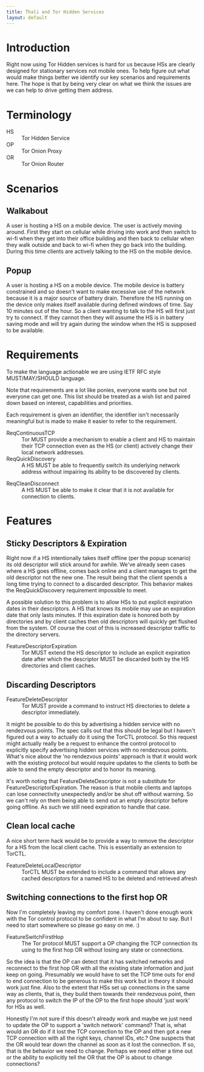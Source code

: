 ```yaml
---
title: Thali and Tor Hidden Services
layout: default
---
```


# Introduction 

Right now using Tor Hidden services is hard for us because HSs are clearly designed for stationary services not mobile ones. To help figure out what would make things better we identify our key scenarios and requirements here. The hope is that by being very clear on what we think the issues are we can help to drive getting them address.

# Terminology 

<dl>

<dt> HS </dt>
<dd> Tor Hidden Service </dd>
<dt> OP </dt>
<dd> Tor Onion Proxy </dd>
<dt> OR </dt>
<dd> Tor Onion Router</dd>

</dl>

# Scenarios 

## Walkabout 

A user is hosting a HS on a mobile device. The user is actively moving around. First they start on cellular while driving into work and then switch to wi-fi when they get into their office building and then back to cellular when they walk outside and back to wi-fi when they go back into the building. During this time clients are actively talking to the HS on the mobile device.

## Popup 

A user is hosting a HS on a mobile device. The mobile device is battery constrained and so doesn't want to make excessive use of the network because it is a major source of battery drain. Therefore the HS running on the device only makes itself available during defined windows of time. Say 10 minutes out of the hour. So a client wanting to talk to the HS will first just try to connect. If they cannot then they will assume the HS is in battery saving mode and will try again during the window when the HS is supposed to be available.

# Requirements 

To make the language actionable we are using IETF RFC style MUST/MAY/SHOULD language.

Note that requirements are a lot like ponies, everyone wants one but not everyone can get one. This list should be treated as a wish list and paired down based on interest, capabilities and priorities.

Each requirement is given an identifier, the identifier isn't necessarily meaningful but is made to make it easier to refer to the requirement.

<dl>
<dt> ReqContinuousTCP</dt>
<dd> Tor MUST provide a mechanism to enable a client and HS to maintain their TCP connection even as the HS (or client) actively change their local network addresses.</dd>

<dt> ReqQuickDiscovery</dt>
<dd> A HS MUST be able to frequently switch its underlying network address without impairing its ability to be discovered by clients.</dd>
</dl>

<dt> ReqCleanDisconnect</dt>
<dd> A HS MUST be able to make it clear that it is not available for connection to clients.</dd>
</dl>

# Features 

## Sticky Descriptors & Expiration 

Right now if a HS intentionally takes itself offline (per the popup scenario) its old descriptor will stick around for awhile. We've already seen cases where a HS goes offline, comes back online and a client manages to get the old descriptor not the new one. The result being that the client spends a long time trying to connect to a discarded descriptor. This behavior makes the ReqQuickDiscovery requirement impossible to meet.

A possible solution to this problem is to allow HSs to put explicit expiration dates in their descriptors. A HS that knows its mobile may use an expiration date that only lasts minutes. If this expiration date is honored both by directories and by client caches then old descriptors will quickly get flushed from the system. Of course the cost of this is increased descriptor traffic to the directory servers.

<dl>
<dt> FeatureDescriptorExpiration</dt>
<dd> Tor MUST extend the HS descriptor to include an explicit expiration date after which the descriptor MUST be discarded both by the HS directories and client caches.</dd>
</dl>


## Discarding Descriptors 

<dl>
<dt> FeatureDeleteDescriptor</dt>
<dd> Tor MUST provide a command to instruct HS directories to delete a descriptor immediately.</dd>
</dl>

It might be possible to do this by advertising a hidden service with no rendezvous points. The spec calls out that this should be legal but I haven't figured out a way to actually do it using the TorCTL protocol. So this request might actually really be a request to enhance the control protocol to explicitly specify advertising hidden services with no rendezvous points. What's nice about the 'no rendezvous points' approach is that it would work with the existing protocol but would require updates to the clients to both be able to send the empty descriptor and to honor its meaning.

It's worth noting that FeatureDeleteDescriptor is not a substitute for FeatureDescriptorExpiration. The reason is that mobile clients and laptops can lose connectivity unexpectedly and/or be shut off without warning. So we can't rely on them being able to send out an empty descriptor before going offline. As such we still need expiration to handle that case.

## Clean local cache 

A nice short term hack would be to provide a way to remove the descriptor for a HS from the local client cache. This is essentially an extension to TorCTL. 

<dl>
<dt> FeatureDeleteLocalDescriptor</dt>
<dd> TorCTL MUST be extended to include a command that allows any cached descriptors for a named HS to be deleted and retrieved afresh</dd>
</dl>

## Switching connections to the first hop OR 

Now I'm completely leaving my comfort zone. I haven't done enough work with the Tor control protocol to be confident in what I'm about to say. But I need to start somewhere so please go easy on me. :)

<dl>
<dt> FeatureSwitchFirstHop</dt>
<dd> The Tor protocol MUST support a OP changing the TCP connection its using to the first hop OR without losing any state or connections.</dd>
</dl>

So the idea is that the OP can detect that it has switched networks and reconnect to the first hop OR with all the existing state information and just keep on going. Presumably we would have to set the TCP time outs for end to end connection to be generous to make this work but in theory it should work just fine. Also to the extent that HSs set up connections in the same way as clients, that is, they build them towards their rendezvous point, then any protocol to switch the IP of the OP to the first hope should 'just work' for HSs as well.

Honestly I'm not sure if this doesn't already work and maybe we just need to update the OP to support a 'switch network' command? That is, what would an OR do if it lost the TCP connection to the OP and then got a new TCP connection with all the right keys, channel IDs, etc.? One suspects that the OR would tear down the channel as soon as it lost the connection. If so, that is the behavior we need to change. Perhaps we need either a time out or the ability to explicitly tell the OR that the OP is about to change connections?
